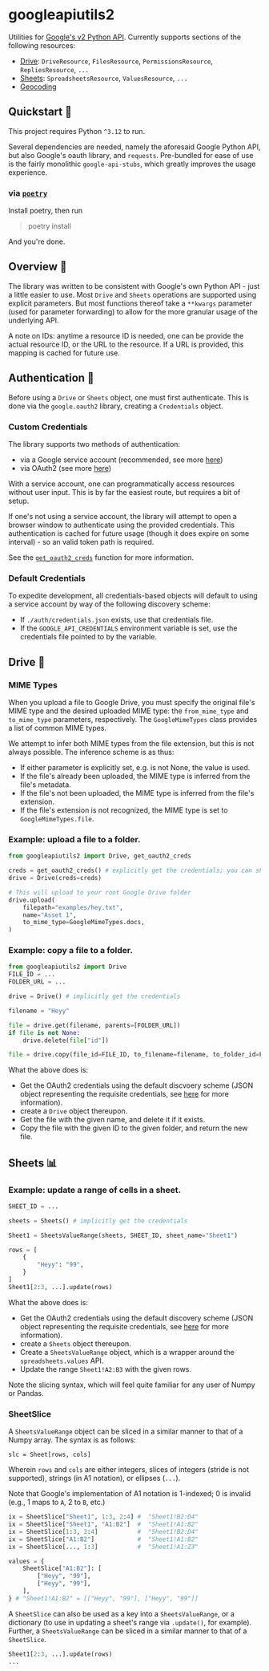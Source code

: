# googleapiutils2

Utilities for
[Google's v2 Python API](https://github.com/googleapis/google-api-python-client).
Currently supports sections of the following resources:

-   [Drive](https://developers.google.com/drive/api/reference/rest/v3): `DriveResource`,
    `FilesResource`, `PermissionsResource`, `RepliesResource`, `...`
-   [Sheets](https://developers.google.com/sheets/api/reference/rest/v4/spreadsheets):
    `SpreadsheetsResource`, `ValuesResource`, `...`
-   [Geocoding](https://developers.google.com/maps/documentation/geocoding/overview)

## Quickstart 🚀

This project requires Python `^3.12` to run.

Several dependencies are needed, namely the aforesaid Google Python API, but also
Google's oauth library, and `requests`. Pre-bundled for ease of use is the fairly
monolithic `google-api-stubs`, which greatly improves the usage experience.

### via [`poetry`](https://python-poetry.org/docs/)

Install poetry, then run

> poetry install

And you're done.

## Overview 📖

The library was written to be consistent with Google's own Python API - just a little
easier to use. Most `Drive` and `Sheets` operations are supported using explicit
parameters. But most functions thereof take a `**kwargs` parameter (used for parameter
forwarding) to allow for the more granular usage of the underlying API.

A note on IDs: anytime a resource ID is needed, one can be provide the actual resource
ID, or the URL to the resource. If a URL is provided, this mapping is cached for future
use.

## Authentication 🔑

Before using a `Drive` or `Sheets` object, one must first authenticate. This is done via
the `google.oauth2` library, creating a `Credentials` object.

### Custom Credentials

The library supports two methods of authentication:

-   via a Google service account (recommended, see more
    [here](https://cloud.google.com/iam/docs/creating-managing-service-accounts))
-   via OAuth2 (see more
    [here](https://developers.google.com/identity/protocols/oauth2/native-app))

With a service account, one can programmatically access resources without user input.
This is by far the easiest route, but requires a bit of setup.

If one's not using a service account, the library will attempt to open a browser window
to authenticate using the provided credentials. This authentication is cached for future
usage (though it does expire on some interval) - so an valid token path is required.

See the [`get_oauth2_creds`](googleapiutils2/utils.py) function for more information.

### Default Credentials

To expedite development, all credentials-based objects will default to using a service
account by way of the following discovery scheme:

-   If `./auth/credentials.json` exists, use that credentials file.
-   If the `GOOGLE_API_CREDENTIALS` environment variable is set, use the credentials
    file pointed to by the variable.

## Drive 📁

### MIME Types

When you upload a file to Google Drive, you must specify the original file's MIME type and the desired uploaded MIME type: the `from_mime_type` and `to_mime_type` parameters, respectively. The `GoogleMimeTypes` class provides a list of common MIME types.

We attempt to infer both MIME types from the file extension, but this is not always possible. The inference scheme is as thus:

-   If either parameter is explicitly set, e.g. is not None, the value is used.
-   If the file's already been uploaded, the MIME type is inferred from the file's metadata.
-   If the file's not been uploaded, the MIME type is inferred from the file's extension.
-   If the file's extension is not recognized, the MIME type is set to `GoogleMimeTypes.file`.

### Example: upload a file to a folder.

```python
from googleapiutils2 import Drive, get_oauth2_creds

creds = get_oauth2_creds() # explicitly get the credentials; you can share these with Sheets, etc.
drive = Drive(creds=creds)

# This will upload to your root Google Drive folder
drive.upload(
    filepath="examples/hey.txt",
    name="Asset 1",
    to_mime_type=GoogleMimeTypes.docs,
)
```

### Example: copy a file to a folder.

```python
from googleapiutils2 import Drive
FILE_ID = ...
FOLDER_URL = ...

drive = Drive() # implicitly get the credentials

filename = "Heyy"

file = drive.get(filename, parents=[FOLDER_URL])
if file is not None:
    drive.delete(file["id"])

file = drive.copy(file_id=FILE_ID, to_filename=filename, to_folder_id=FOLDER_URL)
```

What the above does is:

-   Get the OAuth2 credentials using the default discvoery scheme (JSON object
    representing the requisite credentials, see
    [here](https://developers.google.com/identity/protocols/oauth2/native-app#step-2:-send-a-request-to-googles-oauth-2.0-server)
    for more information).
-   create a `Drive` object thereupon.
-   Get the file with the given name, and delete it if it exists.
-   Copy the file with the given ID to the given folder, and return the new file.

## Sheets 📊

### Example: update a range of cells in a sheet.

```python
SHEET_ID = ...

sheets = Sheets() # implicitly get the credentials

Sheet1 = SheetsValueRange(sheets, SHEET_ID, sheet_name="Sheet1")

rows = [
    {
        "Heyy": "99",
    }
]
Sheet1[2:3, ...].update(rows)
```

What the above does is:

-   Get the OAuth2 credentials using the default discovery scheme (JSON object
    representing the requisite credentials, see
    [here](https://developers.google.com/identity/protocols/oauth2/native-app#step-2:-send-a-request-to-googles-oauth-2.0-server)
    for more information).
-   create a `Sheets` object thereupon.
-   Create a `SheetsValueRange` object, which is a wrapper around the
    `spreadsheets.values` API.
-   Update the range `Sheet1!A2:B3` with the given rows.

Note the slicing syntax, which will feel quite familiar for any user of Numpy or Pandas.

### SheetSlice

A `SheetsValueRange` object can be sliced in a similar manner to that of a Numpy array.
The syntax is as follows:

    slc = Sheet[rows, cols]

Wherein `rows` and `cols` are either integers, slices of integers (stride is not
supported), strings (in A1 notation), or ellipses (`...`).

Note that Google's implementation of A1 notation is 1-indexed; 0 is invalid (e.g., 1
maps to `A`, 2 to `B`, etc.)

```py
ix = SheetSlice["Sheet1", 1:3, 2:4] #  "Sheet1!B2:D4"
ix = SheetSlice["Sheet1", "A1:B2"]  #  "Sheet1!A1:B2"
ix = SheetSlice[1:3, 2:4]           #  "Sheet1!B2:D4"
ix = SheetSlice["A1:B2"]            #  "Sheet1!A1:B2"
ix = SheetSlice[..., 1:3]           #  "Sheet1!A1:Z3"

values = {
    SheetSlice["A1:B2"]: [
        ["Heyy", "99"],
        ["Heyy", "99"],
    ],
} # "Sheet1!A1:B2" = [["Heyy", "99"], ["Heyy", "99"]]
```

A `SheetSlice` can also be used as a key into a `SheetsValueRange`, or a dictionary (to
use in updating a sheet's range via `.update()`, for example). Further, a
`SheetsValueRange` can be sliced in a similar manner to that of a `SheetSlice`.

```py
Sheet1[2:3, ...].update(rows)
...
```

